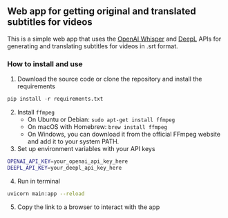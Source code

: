 ## Web app for getting original and translated subtitles for videos

This is a simple web app that uses the [OpenAI Whisper](https://platform.openai.com/docs/guides/speech-to-text) and [DeepL](https://www.deepl.com/en/pro-api/) APIs for generating and translating subtitles for videos in .srt format.

### How to install and use
1. Download the source code or clone the repository and install the requirements
```python
pip install -r requirements.txt
```
2. Install `ffmpeg`
   - On Ubuntu or Debian: `sudo apt-get install ffmpeg`
   - On macOS with Homebrew: `brew install ffmpeg`
   - On Windows, you can download it from the official FFmpeg website and add it to your system PATH.
3. Set up environment variables with your API keys
```bash
OPENAI_API_KEY=your_openai_api_key_here
DEEPL_API_KEY=your_deepl_api_key_here
```
4. Run in terminal
```bash
uvicorn main:app --reload
```
5. Copy the link to a browser to interact with the app
